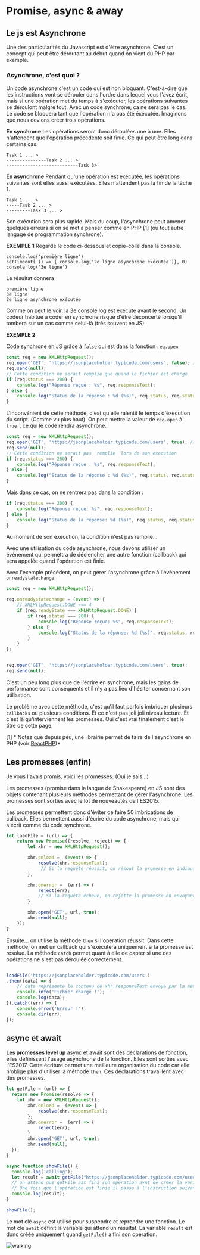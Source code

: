# Promise, async & away 

## Le js est Asynchrone

Une des particularités du Javascript est d'être asynchrone. C'est un concept qui peut être déroutant au début quand on vient du PHP par exemple. 

### Asynchrone, c'est quoi ?

Un code asynchrone c'est un code qui est non bloquant. C'est-à-dire que les instructions vont se dérouler dans l'ordre dans lequel vous l'avez écrit, mais si une opération met du temps à s'exécuter, les opérations suivantes se déroulont malgré tout. Avec un code synchrone, ça ne sera pas le cas. Le code se bloquera tant que l'opération n'a pas été éxécutée.
Imaginons que nous devions créer trois opérations.

**En synchrone**
Les opérations seront donc déroulées une à une. Elles n'attendent que l'opération précédente soit finie. Ce qui peut être long dans certains cas.

```
Task 1 ... >
---------------Task 2 ... >
---------------------------Task 3> 
```

**En asynchrone**
Pendant qu'une opération est exécutée, les opérations suivantes sont elles aussi exécutées. Elles n'attendent pas la fin de la tâche 1. 

```
Task 1 ... >
-----Task 2 ... >
---------Task 3 ... > 
```

Son exécution sera plus rapide. Mais du coup, l'asynchrone peut amener quelques erreurs si on se met à penser comme en PHP [1] (ou tout autre langage de programmation synchrone).

**EXEMPLE 1** 
Regarde le code ci-dessous et copie-colle dans la console.

``` 
console.log('première ligne')
setTimeout( () => { console.log('2e ligne asynchrone exécutée')}, 0) 
console log('3e ligne')
```
Le résultat donnera 

``` 
première ligne 
3e ligne 
2e ligne asynchrone exécutée 
```

Comme on peut le voir, la 3e console log est exécuté avant le second. Un codeur habitué à coder en synchrone risque d'être déconcerté lorsqu'il tombera sur un cas comme celui-là (très souvent en JS)

**EXEMPLE 2** 

Code synchrone en JS grâce à ``false`` qui est dans la fonction ``req.open``

````javascript
const req = new XMLHttpRequest();
req.open('GET', 'https://jsonplaceholder.typicode.com/users', false); // False execute la requete en synchrone
req.send(null);
// Cette condition ne serait remplie que quand le fichier est chargé
if (req.status === 200) {
    console.log("Réponse reçue : %s", req.responseText);
} else {
    console.log("Status de la réponse : %d (%s)", req.status, req.statusText);
}
````

L'inconvénient de cette méthode, c'est qu'elle ralentit le temps d'éxecution du script. (Comme vu plus haut). On peut mettre la valeur de ```req.open``` à ``true ``, ce qui le code rendra asynchrone.


````javascript
const req = new XMLHttpRequest();
req.open('GET', 'https://jsonplaceholder.typicode.com/users', true); // true execute la requete en asynchrone
req.send(null);
// Cette condition ne serait pas  remplie  lors de son execution
if (req.status === 200) {
    console.log("Réponse reçue : %s", req.responseText);
} else {
    console.log("Status de la réponse : %d (%s)", req.status, req.statusText);
}
````

Mais dans ce cas, on ne rentrera pas dans la condition : 

```javascript
if (req.status === 200) {
    console.log("Réponse reçue: %s", req.responseText);
} else {
    console.log("Status de la réponse: %d (%s)", req.status, req.statusText);
}
```

Au moment de son exécution, la condition n'est pas remplie...

Avec une utilisation du code asynchrone, nous devons utiliser un événement qui permettra de déclencher une autre fonction (callback) qui sera appelée quand l'opération est finie.

Avec l'exemple précédent, on peut gérer l'asynchrone grâce à l'événement ``onreadystatechange``

````javascript
const req = new XMLHttpRequest();

req.onreadystatechange = (event) => {
    // XMLHttpRequest.DONE === 4
    if (req.readyState === XMLHttpRequest.DONE) {
        if (req.status === 200) {
            console.log("Réponse reçue: %s", req.responseText);
        } else {
            console.log("Status de la réponse: %d (%s)", req.status, req.statusText);
        }
    }
};


req.open('GET', 'https://jsonplaceholder.typicode.com/users', true);
req.send(null);

````

C'est un peu long plus que de l'écrire en synchrone, mais les gains de performance sont conséquents et il n'y a pas lieu d'hésiter concernant son utilisation.

Le problème avec cette méthode, c'est qu'il faut parfois imbriquer plusieurs ``callbacks`` ou plusieurs conditions. Et ce n'est pas joli joli niveau lecture. Et c'est là qu'interviennent les promesses. Oui c'est vrai finalement c'est le titre de cette page. 

[1] * Notez que depuis peu, une librairie permet de faire de l'asynchrone en PHP (voir [ReactPHP](https:/reactphp.Org/))*


## Les promesses (enfin)

Je vous l'avais promis, voici les promesses. (Oui je sais...)

Les promesses (promise dans la langue de Shakespeare) en JS sont des objets contenant plusieurs méthodes permettant de gérer l'asynchrone. Les promesses sont sorties avec le lot de nouveautés de l'ES2015. 

Les promesses permettent donc d'éviter de faire 50 imbrications de callback. Elles permettent aussi d'écrire du code asynchrone, mais qui s'écrit comme du code synchrone. 

````javascript
let loadFile = (url) => {
    return new Promise((resolve, reject) => {
        let xhr = new XMLHttpRequest();

        xhr.onload =  (event) => {
            resolve(xhr.responseText);
             // Si la requête réussit, on résout la promesse en indiquant le contenu du fichier
        };

        xhr.onerror =  (err) => {
            reject(err); 
            // Si la requête échoue, on rejette la promesse en envoyant les infos de l'erreur
        }

        xhr.open('GET', url, true);
        xhr.send(null);
    });
}

````
Ensuite... on utilise la méthode ``then`` si l'opération réussit. Dans cette méthode, on met un callback qui s'exécutera uniquement si la promesse est résolue. La méthode ```catch``` permet quant à elle de capter si une des opérations ne s'est pas déroulée correctement.

````javascript

loadFile('https://jsonplaceholder.typicode.com/users')
.then((data) => { 
    // data représente le contenu de xhr.responseText envoyé par la méthode resolve(), vous pouvez lui donner n'importe quel nom.
    console.info('Fichier chargé !');
    console.log(data);
}).catch((err) => {
    console.error('Erreur !');
    console.dir(err);
});
````

## async et await

**Les promesses level up**
async et await sont des déclarations de fonction, elles définissent l'usage asynchrone de la fonction. Elles sont sorties avec l'ES2017. Cette écriture permet une meilleure organisation du code car elle n'oblige plus d'utiliser la méthode ``then``. Ces déclarations travaillent avec des promesses. 

````javascript
let getFile = (url) => {
  return new Promise(resolve => {
    let xhr = new XMLHttpRequest();
        xhr.onload =  (event) => {
            resolve(xhr.responseText);
        };
        xhr.onerror =  (err) => {
            reject(err); 
        }
        xhr.open('GET', url, true);
        xhr.send(null);
  });
}

async function showFile() {
  console.log('calling');
  let result = await getFile("https://jsonplaceholder.typicode.com/users"); 
  // on attend que getFile ait fini son opération avnt de créer la varible result. 
  // Une fois que l'opération est finie il passe à l'instruction suivante.
  console.log(result);
}

showFile();
````
Le mot clé ``async`` est utilisé pour suspendre et reprendre une fonction. Le mot clé ``await`` définit la variable qui attend un résultat. La variable ``result`` est donc créée uniquement quand ``getFile()`` a fini son opération. 


![walking](walking.gif)

